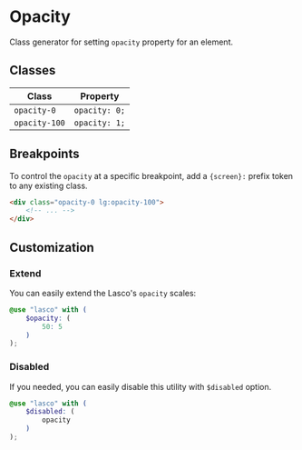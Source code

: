 # Opacity

Class generator for setting `opacity` property for an element.

## Classes

| Class         | Property      |
|---------------|---------------|
| `opacity-0`   | `opacity: 0;` |
| `opacity-100` | `opacity: 1;` |

## Breakpoints

To control the `opacity` at a specific breakpoint, add a `{screen}:` prefix token to any existing class.

```html
<div class="opacity-0 lg:opacity-100">
    <!-- ... -->
</div>
```

## Customization

### Extend

You can easily extend the Lasco's `opacity` scales:

```scss
@use "lasco" with (
    $opacity: (
        50: 5
    )
);
```

### Disabled

If you needed, you can easily disable this utility with `$disabled` option.

```scss
@use "lasco" with (
    $disabled: (
        opacity
    )
);
```
